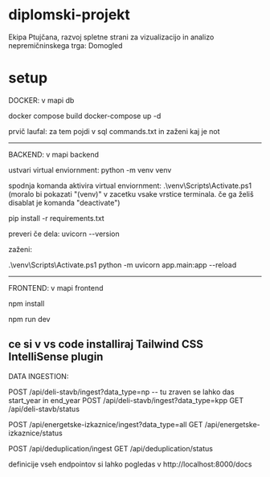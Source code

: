 # diplomski-projekt
Ekipa Ptujčana, razvoj spletne strani za vizualizacijo in analizo nepremičninskega trga: Domogled


# setup

DOCKER:
v mapi db

docker compose build
docker-compose up -d

prvič laufal:
za tem pojdi v sql commands.txt in zaženi kaj je not

-------------------------
BACKEND:
v mapi backend

ustvari virtual enviornment:
python -m venv venv

spodnja komanda aktivira virtual enviornment:
.\venv\Scripts\Activate.ps1
(moralo bi pokazati "(venv)" v zacetku vsake vrstice terminala. če ga želiš disablat je komanda "deactivate")



pip install -r requirements.txt

preveri če dela:
uvicorn --version

zaženi:

.\venv\Scripts\Activate.ps1
python -m uvicorn app.main:app --reload

------------------------
FRONTEND:
v mapi frontend

npm install

npm run dev	

ce si v vs code installiraj Tailwind CSS IntelliSense plugin
------------------------
DATA INGESTION:


POST /api/deli-stavb/ingest?data_type=np   -- tu zraven se lahko das start_year in end_year
POST /api/deli-stavb/ingest?data_type=kpp
GET /api/deli-stavb/status

POST /api/energetske-izkaznice/ingest?data_type=all
GET  /api/energetske-izkaznice/status

POST /api/deduplication/ingest
GET /api/deduplication/status

definicije vseh endpointov si lahko pogledas v http://localhost:8000/docs

